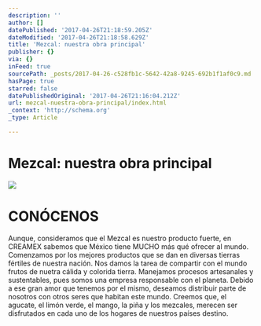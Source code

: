 ```yaml
---
description: ''
author: []
datePublished: '2017-04-26T21:18:59.205Z'
dateModified: '2017-04-26T21:18:58.629Z'
title: 'Mezcal: nuestra obra principal'
publisher: {}
via: {}
inFeed: true
sourcePath: _posts/2017-04-26-c528fb1c-5642-42a8-9245-692b1f1af0c9.md
hasPage: true
starred: false
datePublishedOriginal: '2017-04-26T21:16:04.212Z'
url: mezcal-nuestra-obra-principal/index.html
_context: 'http://schema.org'
_type: Article

---
```

# **Mezcal: nuestra obra principal**
![](https://the-grid-user-content.s3-us-west-2.amazonaws.com/6100583a-0704-4905-8f69-c4cc525b0f24.jpg)

# CONÓCENOS
Aunque, consideramos que el Mezcal es nuestro producto fuerte, en CREAMEX sabemos que México tiene MUCHO más qué ofrecer al mundo.
Comenzamos por los mejores productos que se dan en diversas tierras fértiles de nuestra nación. Nos damos la tarea de compartir con el mundo frutos de nuetra cálida y colorida tierra. Manejamos procesos artesanales y sustentables, pues somos una empresa responsable con el planeta. Debido a ese gran amor que tenemos por el mismo, deseamos distribuir parte de nosotros con otros seres que habitan este mundo. Creemos que, el agucate, el limón verde, el mango, la piña y los mezcales, merecen ser disfrutados en cada uno de los hogares de nuestros países destino.